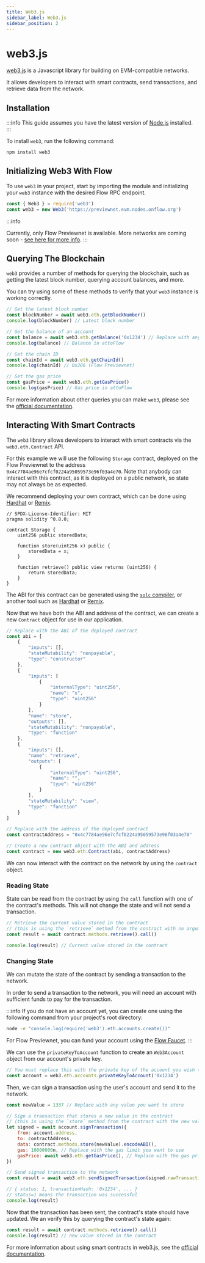 ```yaml
---
title: Web3.js
sidebar_label: Web3.js
sidebar_position: 2
---
```


# web3.js

[web3.js](https://web3js.org/) is a Javascript library for building on EVM-compatible networks.

It allows developers to interact with smart contracts, send transactions, and retrieve data from the network.


## Installation

:::info
This guide assumes you have the latest version of [Node.js](https://nodejs.org/en) installed.
:::

To install `web3`, run the following command:

```sh
npm install web3
```

## Initializing Web3 With Flow

To use `web3` in your project, start by importing the module and initializing your `web3` instance with the desired Flow RPC endpoint.

```js
const { Web3 } = require('web3')
const web3 = new Web3('https://previewnet.evm.nodes.onflow.org')
```

:::info

Currently, only Flow Previewnet is available.  More networks are coming soon - [see here for more info](../../build/networks.md).
:::

## Querying The Blockchain

`web3` provides a number of methods for querying the blockchain, such as getting the latest block number, querying account balances, and more.

You can try using some of these methods to verify that your `web3` instance is working correctly.

```js
// Get the latest block number
const blockNumber = await web3.eth.getBlockNumber()
console.log(blockNumber) // Latest block number

// Get the balance of an account
const balance = await web3.eth.getBalance('0x1234') // Replace with any address
console.log(balance) // Balance in attoFlow

// Get the chain ID
const chainId = await web3.eth.getChainId()
console.log(chainId) // 0x286 (Flow Previewnet)

// Get the gas price
const gasPrice = await web3.eth.getGasPrice()
console.log(gasPrice) // Gas price in attoFlow
```

For more information about other queries you can make `web3`, please see the [official documentation](https://docs.web3js.org/).

## Interacting With Smart Contracts

The `web3` library allows developers to interact with smart contracts via the `web3.eth.Contract` API.

For this example we will use the following `Storage` contract, deployed on the Flow Previewnet to the address `0x4c7784ae96e7cfcf0224a95059573e96f03a4e70`.  Note that anybody can interact with this contract, as it is deployed on a public network, so state may not always be as expected.

We recommend deploying your own contract, which can be done using [Hardhat](../../build/guides/deploy-contract/using-hardhat.md) or [Remix](../../build/guides/deploy-contract/using-remix.md).

```solidity
// SPDX-License-Identifier: MIT
pragma solidity ^0.8.0;

contract Storage {
    uint256 public storedData;

    function store(uint256 x) public {
        storedData = x;
    }

    function retrieve() public view returns (uint256) {
        return storedData;
    }
}
```

The ABI for this contract can be generated using the [`solc` compiler](https://docs.soliditylang.org/en/latest/installing-solidity.html), or another tool such as [Hardhat](../../build/guides/deploy-contract/using-hardhat.md) or [Remix](../../build/guides/deploy-contract/using-remix.md).

Now that we have both the ABI and address of the contract, we can create a new `Contract` object for use in our application.

```js
// Replace with the ABI of the deployed contract
const abi = [
    {
        "inputs": [],
        "stateMutability": "nonpayable",
        "type": "constructor"
    },
    {
        "inputs": [
            {
                "internalType": "uint256",
                "name": "x",
                "type": "uint256"
            }
        ],
        "name": "store",
        "outputs": [],
        "stateMutability": "nonpayable",
        "type": "function"
    },
    {
        "inputs": [],
        "name": "retrieve",
        "outputs": [
            {
                "internalType": "uint256",
                "name": "",
                "type": "uint256"
            }
        ],
        "stateMutability": "view",
        "type": "function"
    }
]

// Replace with the address of the deployed contract
const contractAddress = "0x4c7784ae96e7cfcf0224a95059573e96f03a4e70"

// Create a new contract object with the ABI and address
const contract = new web3.eth.Contract(abi, contractAddress)
```

We can now interact with the contract on the network by using the `contract` object.

### Reading State

State can be read from the contract by using the `call` function with one of the contract's methods.  This will not change the state and will not send a transaction.

```js
// Retrieve the current value stored in the contract
// (this is using the `retrieve` method from the contract with no arguments)
const result = await contract.methods.retrieve().call()

console.log(result) // Current value stored in the contract
```

### Changing State

We can mutate the state of the contract by sending a transaction to the network.

In order to send a transaction to the network, you will need an account with sufficient funds to pay for the transaction.

:::info
If you do not have an account yet, you can create one using the following command from your project's root directory:

```sh
node -e "console.log(require('web3').eth.accounts.create())"
```

For Flow Previewnet, you can fund your account using the [Flow Faucet](https://previewnet-faucet.onflow.org/fund-account).
:::

We can use the `privateKeyToAccount` function to create an `Web3Account` object from our account's private key.

```js
// You must replace this with the private key of the account you wish to use
const account = web3.eth.accounts.privateKeyToAccount('0x1234')
```

Then, we can sign a transaction using the user's account and send it to the network.

```js
const newValue = 1337 // Replace with any value you want to store

// Sign a transaction that stores a new value in the contract
// (this is using the `store` method from the contract with the new value as an argument)
let signed = await account.signTransaction({
    from: account.address,
    to: contractAddress,
    data: contract.methods.store(newValue).encodeABI(),
    gas: 10000000n, // Replace with the gas limit you want to use
    gasPrice: await web3.eth.getGasPrice(), // Replace with the gas price you want to use
})

// Send signed transaction to the network
const result = await web3.eth.sendSignedTransaction(signed.rawTransaction)

// { status: 1, transactionHash: '0x1234', ... }
// status=1 means the transaction was successful
console.log(result) 
```

Now that the transaction has been sent, the contract's state should have updated.  We an verify this by querying the contract's state again:

```js
const result = await contract.methods.retrieve().call()
console.log(result) // new value stored in the contract
```

For more information about using smart contracts in web3.js, see the [official documentation](https://docs.web3js.org/libdocs/Contract).